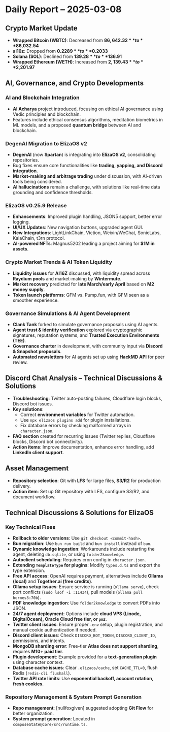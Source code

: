 # Daily Report – 2025-03-08

## Crypto Market Update

- **Wrapped Bitcoin (WBTC)**: Decreased from **$86,642.32** to **$86,032.54**
- **ai16z**: Dropped from **$0.2289** to **$0.2033**
- **Solana (SOL)**: Declined from **$139.28** to **$136.91**
- **Wrapped Ethereum (WETH)**: Increased from **$2,139.43** to **$2,201.97**

## AI, Governance, and Crypto Developments

### AI and Blockchain Integration

- **AI Acharya** project introduced, focusing on ethical AI governance using Vedic principles and blockchain.
- Features include ethical consensus algorithms, meditation biometrics in ML models, and a proposed **quantum bridge** between AI and blockchain.

### DegenAI Migration to ElizaOS v2

- **DegenAI** (now **Spartan**) is integrating into **ElizaOS v2**, consolidating repositories.
- Bug fixes ensure core functionalities like **trading, yapping, and Discord integration**.
- **Market-making and arbitrage trading** under discussion, with AI-driven tools being considered.
- **AI hallucinations** remain a challenge, with solutions like real-time data grounding and confidence thresholds.

### ElizaOS v0.25.9 Release

- **Enhancements**: Improved plugin handling, JSON5 support, better error logging.
- **UI/UX Updates**: New navigation buttons, upgraded agent GUI.
- **New Integrations**: LightLinkChain, Viction, Weixin/WeChat, SonicLabs, KaiaChain, t3rn protocol.
- **AI-powered NFTs**: Magnus5202 leading a project aiming for **$1M in assets**.

### Crypto Market Trends & AI Token Liquidity

- **Liquidity issues** for **AI16Z** discussed, with liquidity spread across **Raydium pools** and market-making by **Wintermute**.
- **Market recovery** predicted for **late March/early April** based on **M2 money supply**.
- **Token launch platforms**: GFM vs. Pump.fun, with GFM seen as a smoother experience.

### Governance Simulations & AI Agent Development

- **Clank Tank** forked to simulate governance proposals using AI agents.
- **Agent trust & identity verification** explored via cryptographic signatures, reputation systems, and **Trusted Execution Environments (TEE)**.
- **Governance charter** in development, with community input via **Discord & Snapshot proposals**.
- **Automated newsletters** for AI agents set up using **HackMD API** for peer review.

## Discord Chat Analysis – Technical Discussions & Solutions

- **Troubleshooting**: Twitter auto-posting failures, Cloudflare login blocks, Discord bot issues.
- **Key solutions**:
  - Correct **environment variables** for Twitter automation.
  - Use `npx elizaos plugins add` for plugin installations.
  - Fix database errors by checking malformed arrays in `character.json`.
- **FAQ section** created for recurring issues (Twitter replies, Cloudflare blocks, Discord bot connectivity).
- **Action items**: Improve documentation, enhance error handling, add **LinkedIn client support**.

## Asset Management

- **Repository selection**: Git with **LFS** for large files, **S3/R2** for production delivery.
- **Action item**: Set up Git repository with LFS, configure S3/R2, and document workflow.

## Technical Discussions & Solutions for ElizaOS

### Key Technical Fixes

- **Rollback to older versions**: Use `git checkout <commit-hash>`.
- **Bun migration**: Use `bun run build` and `bun install` instead of `bun`.
- **Dynamic knowledge ingestion**: Workarounds include restarting the agent, deleting `db.sqlite`, or using `folder2knowledge`.
- **Autoclient scheduling**: Requires cron config in `character.json`.
- **Extending `TemplateType` for plugins**: Modify `types.d.ts` and export the type extension.
- **Free API access**: OpenAI requires payment, alternatives include **Ollama (local)** and **Together.ai (free credits)**.
- **Ollama setup issues**: Ensure service is running (`ollama serve`), check port conflicts (`sudo lsof -i :11434`), pull models (`ollama pull hermes3:70b`).
- **PDF knowledge ingestion**: Use `folder2knowledge` to convert PDFs into JSON.
- **24/7 agent deployment**: Options include **cloud VPS (Linode, DigitalOcean), Oracle Cloud free tier, or `pm2`**.
- **Twitter client issues**: Ensure proper `.env` setup, plugin registration, and manual cookie authentication if needed.
- **Discord client issues**: Check `DISCORD_BOT_TOKEN`, `DISCORD_CLIENT_ID`, permissions, and intents.
- **MongoDB sharding error**: Free-tier **Atlas does not support sharding**, requires **M10+ paid tier**.
- **Plugin development**: Example provided for a **text-generation plugin** using character context.
- **Database cache issues**: Clear `.elizaos/cache`, set `CACHE_TTL=0`, flush Redis (`redis-cli flushall`).
- **Twitter API rate limits**: Use **exponential backoff, account rotation, fresh cookies**.

### Repository Management & System Prompt Generation

- **Repo management**: [nullfoxgiven] suggested adopting **Git Flow** for better organization.
- **System prompt generation**: Located in `composeState@core/src/runtime.ts`.
